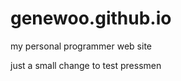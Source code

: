 genewoo.github.io
=================

my personal programmer web site

just a small change to test pressmen
 
 
 
